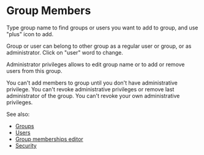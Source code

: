 <!-- TITLE: Edit Group Members -->
<!-- SUBTITLE: -->

# Group Members

Type group name to find groups or users you want to add to group, and use "plus" icon to add.

Group or user can belong to other group as a regular user or group, or as administrator.
Click on "user" word to change.

Administrator privileges allows to edit group name or to add or remove users from this group.

You can't add members to group until you don't have administrative privilege.
You can't revoke administrative privileges or remove last administrator of the group.
You can't revoke your own administrative privileges.

See also:

  * [Groups](../entities/group.md)
  * [Users](user.md)
  * [Group memberships editor](edit-group-memberships.md)
  * [Security](security.md)
